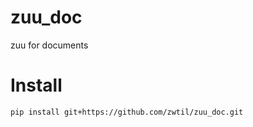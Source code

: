 # zuu_doc
 zuu for documents

# Install
```
pip install git+https://github.com/zwtil/zuu_doc.git
```

